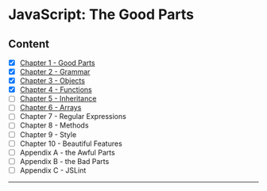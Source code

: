 # JavaScript: The Good Parts

## Content

- [x]  [Chapter 1 - Good Parts](./chapters/1_Good_Parts.md)
- [x]  [Chapter 2 -  Grammar](./chapters/2_Grammar.md)
- [x]  [Chapter 3 - Objects](./chapters/3_Objects.md)
- [x]  [Chapter 4 - Functions](./chapters/4_Functions.md)
- [ ]  [Chapter 5 - Inheritance](./chapters/5_Inheritance.md)
- [ ]  [Chapter 6 - Arrays](./chapters/6_Arrays.md)
- [ ]  Chapter 7 - Regular Expressions
- [ ]  Chapter 8 - Methods
- [ ]  Chapter 9 - Style
- [ ]  Chapter 10 - Beautiful Features
- [ ]  Appendix A - the Awful Parts
- [ ]  Appendix B - the Bad Parts
- [ ]  Appendix C - JSLint

---

